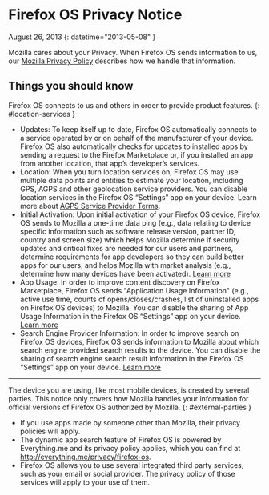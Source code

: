 # Firefox OS Privacy Notice

August 26, 2013
{: datetime="2013-05-08" }

Mozilla cares about your Privacy. When Firefox OS sends information to us, our [Mozilla Privacy Policy](https://www.mozilla.org/privacy/) describes how we handle that information.

## Things you should know

Firefox OS connects to us and others in order to provide product features.
{: #location-services }

* Updates: To keep itself up to date, Firefox OS automatically connects to a service operated by or on behalf of the manufacturer of your device. Firefox OS also automatically checks for updates to installed apps by sending a request to the Firefox Marketplace or, if you installed an app from another location, that app’s developer’s services.
* Location: When you turn location services on, Firefox OS may use multiple data points and entities to estimate your location, including GPS, AGPS and other geolocation service providers. You can disable location services in the Firefox OS “Settings” app on your device. Learn more about [AGPS Service Provider Terms](https://wiki.mozilla.org/Firefox_OS/AGPS_service_provider_terms).
* Initial Activation: Upon initial activation of your Firefox OS device, Firefox OS sends to Mozilla a one-time data ping (e.g., data relating to device specific information such as software release version, partner ID, country and screen size) which helps Mozilla determine if security updates and critical fixes are needed for our users and partners, determine requirements for app developers so they can build better apps for our users, and helps Mozilla with market analysis (e.g., determine how many devices have been activated). [Learn more](https://wiki.mozilla.org/Firefox_OS/Metrics/activationping)
* App Usage: In order to improve content discovery on Firefox Marketplace, Firefox OS sends "Application Usage Information" (e.g., active use time, counts of opens/closes/crashes, list of uninstalled apps on Firefox OS devices) to Mozilla. You can disable the sharing of App Usage Information in the Firefox OS “Settings” app on your device. [Learn more](https://wiki.mozilla.org/FirefoxOS/Metrics/App_Usage)
* Search Engine Provider Information: In order to improve search on Firefox OS devices, Firefox OS sends information to Mozilla about which search engine provided search results to the device. You can disable the sharing of search engine search result information in the Firefox OS “Settings” app on your device. [Learn more](https://wiki.mozilla.org/FirefoxOS/Metrics/App_Usage)

---------------------------------------

The device you are using, like most mobile devices, is created by several parties. This notice only covers how Mozilla handles your information for official versions of Firefox OS authorized by Mozilla.
{: #external-parties }

* If you use apps made by someone other than Mozilla, their privacy policies will apply.
* The dynamic app search feature of Firefox OS is powered by Everything.me and its privacy policy applies, which you can find at <http://everything.me/privacy/firefox-os>.
* Firefox OS allows you to use several integrated third party services, such as your email or social provider. The privacy policy of those services will apply to your use of them.

